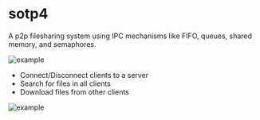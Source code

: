 # sotp4

A p2p filesharing system using IPC mechanisms like FIFO, queues, shared memory, and semaphores.


![example](https://github.com/argon7/sotp4/main/res/schematic.png)

* Connect/Disconnect clients to a server
* Search for files in all clients
* Download files from other clients

![example](https://github.com/argon7/sotp4/main/res/example.png)

